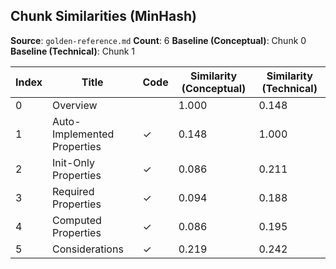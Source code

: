 ## Chunk Similarities (MinHash)

**Source**: `golden-reference.md`
**Count**: 6
**Baseline (Conceptual)**: Chunk 0
**Baseline (Technical)**: Chunk 1

| Index | Title | Code | Similarity (Conceptual) | Similarity (Technical) |
|-------|-------|------|-------------------------|------------------------|
| 0 | Overview |  | 1.000 | 0.148 |
| 1 | Auto-Implemented Properties | ✓ | 0.148 | 1.000 |
| 2 | Init-Only Properties | ✓ | 0.086 | 0.211 |
| 3 | Required Properties | ✓ | 0.094 | 0.188 |
| 4 | Computed Properties | ✓ | 0.086 | 0.195 |
| 5 | Considerations | ✓ | 0.219 | 0.242 |

